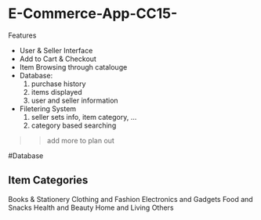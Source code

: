 # E-Commerce-App-CC15-
Features
- User & Seller Interface
- Add to Cart & Checkout
- Item Browsing through catalouge
- Database:
  1. purchase history
  2. items displayed
  3. user and seller information
- Filetering System
   1. seller sets info, item category, ...
   2. category based searching

>> add more to plan out

#Database

## Item Categories
Books & Stationery
Clothing and Fashion
Electronics and Gadgets
Food and Snacks
Health and Beauty
Home and Living
Others
